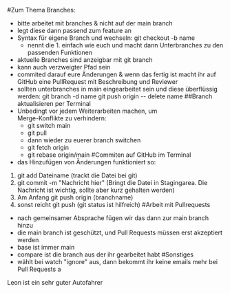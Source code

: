#Zum Thema Branches:
- bitte arbeitet mit branches & nicht auf der main branch
- legt diese dann passend zum feature an
- Syntax für eigene Branch und wechseln: git checkout -b name
    - nennt die 1. einfach wie euch und macht dann Unterbranches zu den passenden Funktionen
- aktuelle Branches sind anzeigbar mit git branch
- kann auch verzweigter Pfad sein
- commited darauf eure Änderungen & wenn das fertig ist macht ihr auf GitHub eine PullRequest mit Beschreibung und Reviewer
- sollten unterbranches in main eingearbeitet sein und diese überflüssig werden:
    git branch -d name
    git push origin -- delete name
##Branch aktualisieren per Terminal
- Unbedingt vor jedem Weiterarbeiten machen, um      
  Merge-Konflikte zu verhindern:
   - git switch main
   - git pull
   - dann wieder zu euerer branch switchen
    - git fetch origin
    - git rebase origin/main
#Commiten auf GitHub im Terminal
- das Hinzufügen von Änderungen funktioniert so:
1. git add Dateiname (trackt die Datei bei git)
2. git commit -m "Nachricht hier" (Bringt die Datei in Stagingarea. Die Nachricht ist wichtig, sollte aber kurz gehalten werden)
3. Am Anfang git push origin (branchname)
4. sonst reicht git push
(git status ist hilfreich)
#Arbeit mit Pullrequests
- nach gemeinsamer Absprache fügen wir das dann zur main branch hinzu
- die main branch ist geschützt, und Pull Requests müssen erst akzeptiert werden
- base ist immer main
- compare ist die branch aus der ihr gearbeitet habt
#Sonstiges
- wählt bei watch "ignore" aus, dann bekommt ihr keine emails mehr bei Pull Requests
a

Leon ist ein sehr guter Autofahrer